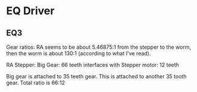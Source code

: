 # EQ Driver
## EQ3
Gear ratios:
RA seems to be about 5.46875:1 from the stepper to the worm, then the worm is about 130:1 (according to what I've read).

RA Stepper:
Big Gear: 66 teeth
interfaces with Stepper motor: 12 teeth

Big gear is attached to 35 teeth gear.
This is attached to another 35 tooth gear.
Total ratio is 66:12
